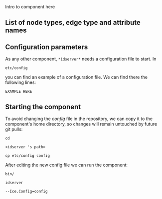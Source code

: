 ```
```
#
``` idserver
```
Intro to component here


## List of node types, edge type and attribute names



## Configuration parameters
As any other component,
``` *idserver* ```
needs a configuration file to start. In

    etc/config

you can find an example of a configuration file. We can find there the following lines:

    EXAMPLE HERE


## Starting the component
To avoid changing the *config* file in the repository, we can copy it to the component's home directory, so changes will remain untouched by future git pulls:

    cd

``` <idserver 's path> ```

    cp etc/config config

After editing the new config file we can run the component:

    bin/

```idserver ```

    --Ice.Config=config
